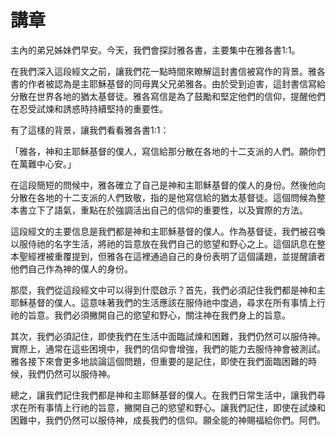 # 講章

主內的弟兄姊妹們早安。今天，我們會探討雅各書，主要集中在雅各書1:1。

在我們深入這段經文之前，讓我們花一點時間來瞭解這封書信被寫作的背景。雅各書的作者被認為是主耶穌基督的同母異父兄弟雅各。由於受到迫害，這封書信寫給分散在世界各地的猶太基督徒。雅各寫信是為了鼓勵和堅定他們的信仰，提醒他們在忍受試煉和誘惑時持續堅持的重要性。

有了這樣的背景，讓我們看看雅各書1:1：

「雅各，神和主耶穌基督的僕人，寫信給那分散在各地的十二支派的人們。願你們在萬難中心安。」

在這段簡短的問候中，雅各確立了自己是神和主耶穌基督的僕人的身份。然後他向分散在各地的十二支派的人們致敬，指的是他寫信給的猶太基督徒。這個問候為整本書立下了語氣，重點在於強調活出自己的信仰的重要性，以及實際的方法。

這段經文的主要信息是我們都是神和主耶穌基督的僕人。作為基督徒，我們被召喚以服侍祂的名字生活，將祂的旨意放在我們自己的慾望和野心之上。這個訊息在整本聖經裡被重覆提到，但雅各在這裡通過自己的身份表明了這個議題，並提醒讀者他們自己作為神的僕人的身份。

那麼，我們從這段經文中可以得到什麼啟示？首先，我們必須記住我們都是神和主耶穌基督的僕人。這意味著我們的生活應該在服侍祂中度過，尋求在所有事情上行祂的旨意。我們必須撇開自己的慾望和野心，關注神在我們身上的旨意。

其次，我們必須記住，即使我們在生活中面臨試煉和困難，我們仍然可以服侍神。實際上，通常在這些困境中，我們的信仰會增強，我們的能力去服侍神會被測試。雅各接下來會更多地談論這個問題，但重要的是記住，即使在我們面臨困難的時候，我們仍然可以服侍神。

總之，讓我們記住我們都是神和主耶穌基督的僕人。在我們日常生活中，讓我們尋求在所有事情上行祂的旨意，撇開自己的慾望和野心。讓我們記住，即使在試煉和困難中，我們仍然可以服侍神，成長我們的信仰。願全能的神賜福給你們。阿們。